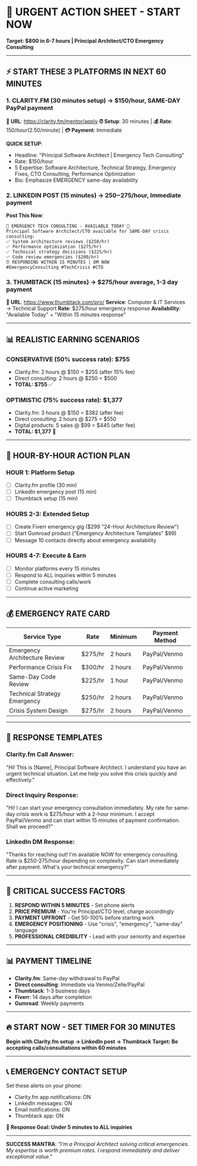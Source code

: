 # 🚨 URGENT ACTION SHEET - START NOW
**Target: $800 in 6-7 hours | Principal Architect/CTO Emergency Consulting**

---

## ⚡ START THESE 3 PLATFORMS IN NEXT 60 MINUTES

### 1. CLARITY.FM (30 minutes setup) → $150/hour, SAME-DAY PayPal payment
**🔗 URL**: https://clarity.fm/mentor/apply
**⏰ Setup**: 30 minutes | **💰 Rate**: $150/hour ($2.50/minute) | **💳 Payment**: Immediate

**QUICK SETUP**:
- Headline: "Principal Software Architect | Emergency Tech Consulting"  
- Rate: $150/hour
- 5 Expertise: Software Architecture, Technical Strategy, Emergency Fixes, CTO Consulting, Performance Optimization
- Bio: Emphasize EMERGENCY same-day availability

### 2. LINKEDIN POST (15 minutes) → $250-$275/hour, Immediate payment
**Post This Now**:
```
🚨 EMERGENCY TECH CONSULTING - AVAILABLE TODAY 🚨
Principal Software Architect/CTO available for SAME-DAY crisis consulting:
✅ System architecture reviews ($250/hr)
✅ Performance optimization ($275/hr)  
✅ Technical strategy decisions ($225/hr)
✅ Code review emergencies ($200/hr)
⏰ RESPONDING WITHIN 15 MINUTES | DM NOW
#EmergencyConsulting #TechCrisis #CTO
```

### 3. THUMBTACK (15 minutes) → $275/hour average, 1-3 day payment
**🔗 URL**: https://www.thumbtack.com/pro/
**Service**: Computer & IT Services → Technical Support
**Rate**: $275/hour emergency response
**Availability**: "Available Today" + "Within 15 minutes response"

---

## 📊 REALISTIC EARNING SCENARIOS

### CONSERVATIVE (50% success rate): **$755**
- Clarity.fm: 2 hours @ $150 = $255 (after 15% fee)
- Direct consulting: 2 hours @ $250 = $500
- **TOTAL: $755** ✅

### OPTIMISTIC (75% success rate): **$1,377**  
- Clarity.fm: 3 hours @ $150 = $382 (after fee)
- Direct consulting: 2 hours @ $275 = $550
- Digital products: 5 sales @ $99 = $445 (after fee)
- **TOTAL: $1,377** 🎯

---

## 🎯 HOUR-BY-HOUR ACTION PLAN

### **HOUR 1: Platform Setup**
- [ ] Clarity.fm profile (30 min)
- [ ] LinkedIn emergency post (15 min)  
- [ ] Thumbtack setup (15 min)

### **HOURS 2-3: Extended Setup**
- [ ] Create Fiverr emergency gig ($299 "24-Hour Architecture Review")
- [ ] Start Gumroad product ("Emergency Architecture Templates" $99)
- [ ] Message 10 contacts directly about emergency availability

### **HOURS 4-7: Execute & Earn**
- [ ] Monitor platforms every 15 minutes
- [ ] Respond to ALL inquiries within 5 minutes
- [ ] Complete consulting calls/work
- [ ] Continue active marketing

---

## 💰 EMERGENCY RATE CARD

| Service Type | Rate | Minimum | Payment Method |
|-------------|------|---------|----------------|
| Emergency Architecture Review | $275/hr | 2 hours | PayPal/Venmo |
| Performance Crisis Fix | $300/hr | 2 hours | PayPal/Venmo |
| Same-Day Code Review | $225/hr | 1 hour | PayPal/Venmo |
| Technical Strategy Emergency | $250/hr | 2 hours | PayPal/Venmo |
| Crisis System Design | $275/hr | 2 hours | PayPal/Venmo |

---

## 📱 RESPONSE TEMPLATES

### **Clarity.fm Call Answer**:
"Hi! This is [Name], Principal Software Architect. I understand you have an urgent technical situation. Let me help you solve this crisis quickly and effectively."

### **Direct Inquiry Response**:
"Hi! I can start your emergency consultation immediately. My rate for same-day crisis work is $275/hour with a 2-hour minimum. I accept PayPal/Venmo and can start within 15 minutes of payment confirmation. Shall we proceed?"

### **LinkedIn DM Response**:
"Thanks for reaching out! I'm available NOW for emergency consulting. Rate is $250-275/hour depending on complexity. Can start immediately after payment. What's your technical emergency?"

---

## 🚨 CRITICAL SUCCESS FACTORS

1. **RESPOND WITHIN 5 MINUTES** - Set phone alerts
2. **PRICE PREMIUM** - You're Principal/CTO level, charge accordingly  
3. **PAYMENT UPFRONT** - Get 50-100% before starting work
4. **EMERGENCY POSITIONING** - Use "crisis", "emergency", "same-day" language
5. **PROFESSIONAL CREDIBILITY** - Lead with your seniority and expertise

---

## 📊 PAYMENT TIMELINE

- **Clarity.fm**: Same-day withdrawal to PayPal
- **Direct consulting**: Immediate via Venmo/Zelle/PayPal
- **Thumbtack**: 1-3 business days
- **Fiverr**: 14 days after completion
- **Gumroad**: Weekly payments

---

## 🔥 **START NOW - SET TIMER FOR 30 MINUTES**
**Begin with Clarity.fm setup → LinkedIn post → Thumbtack**
**Target: Be accepting calls/consultations within 60 minutes**

---

## 📞 **EMERGENCY CONTACT SETUP**
Set these alerts on your phone:
- Clarity.fm app notifications: ON
- LinkedIn messages: ON  
- Email notifications: ON
- Thumbtack app: ON

**📱 Response Goal: Under 5 minutes to ALL inquiries**

---

**SUCCESS MANTRA**: *"I'm a Principal Architect solving critical emergencies. My expertise is worth premium rates. I respond immediately and deliver exceptional value."*